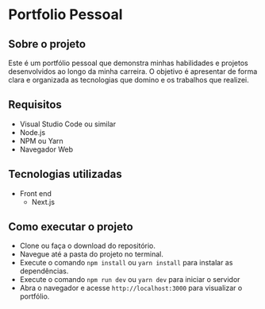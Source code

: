 # Portfolio Pessoal

## Sobre o projeto

Este é um portfólio pessoal que demonstra minhas habilidades e projetos desenvolvidos ao longo da minha carreira. O objetivo é apresentar de forma clara e organizada as tecnologias que domino e os trabalhos que realizei.

## Requisitos
- Visual Studio Code ou similar
- Node.js
- NPM ou Yarn
- Navegador Web

## Tecnologias utilizadas
- Front end
    - Next.js

## Como executar o projeto

- Clone ou faça o download do repositório.
- Navegue até a pasta do projeto no terminal.
- Execute o comando `npm install` ou `yarn install` para instalar as dependências.
- Execute o comando `npm run dev` ou `yarn dev` para iniciar o servidor
- Abra o navegador e acesse `http://localhost:3000` para visualizar o portfólio.